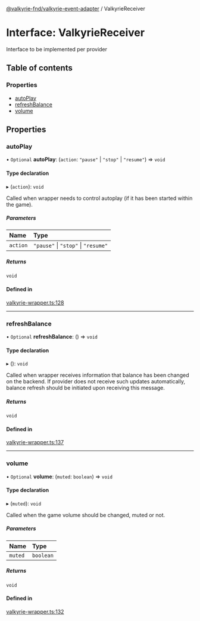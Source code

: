 [@valkyrie-fnd/valkyrie-event-adapter](../README.md) / ValkyrieReceiver

# Interface: ValkyrieReceiver

Interface to be implemented per provider

## Table of contents

### Properties

- [autoPlay](ValkyrieReceiver.md#autoplay)
- [refreshBalance](ValkyrieReceiver.md#refreshbalance)
- [volume](ValkyrieReceiver.md#volume)

## Properties

### autoPlay

• `Optional` **autoPlay**: (`action`: ``"pause"`` \| ``"stop"`` \| ``"resume"``) => `void`

#### Type declaration

▸ (`action`): `void`

Called when wrapper needs to control autoplay (if it has been started within the game).

##### Parameters

| Name | Type |
| :------ | :------ |
| `action` | ``"pause"`` \| ``"stop"`` \| ``"resume"`` |

##### Returns

`void`

#### Defined in

[valkyrie-wrapper.ts:128](https://github.com/valkyrie-fnd/valkyrie-event-adapter/blob/32e8af5/src/valkyrie-wrapper.ts#L128)

___

### refreshBalance

• `Optional` **refreshBalance**: () => `void`

#### Type declaration

▸ (): `void`

Called when wrapper receives information that balance has been changed on the backend. 
If provider does not receive such updates automatically, balance refresh should be initiated upon receiving this message.

##### Returns

`void`

#### Defined in

[valkyrie-wrapper.ts:137](https://github.com/valkyrie-fnd/valkyrie-event-adapter/blob/32e8af5/src/valkyrie-wrapper.ts#L137)

___

### volume

• `Optional` **volume**: (`muted`: `boolean`) => `void`

#### Type declaration

▸ (`muted`): `void`

Called when the game volume should be changed, muted or not.

##### Parameters

| Name | Type |
| :------ | :------ |
| `muted` | `boolean` |

##### Returns

`void`

#### Defined in

[valkyrie-wrapper.ts:132](https://github.com/valkyrie-fnd/valkyrie-event-adapter/blob/32e8af5/src/valkyrie-wrapper.ts#L132)
